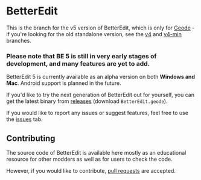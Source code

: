 # BetterEdit

This is the branch for the v5 version of BetterEdit, which is only for [Geode](https://geode-sdk.org) - if you're looking for the old standalone version, see the [v4](https://github.com/HJfod/BetterEdit/tree/v4) and [v4-min](https://github.com/HJfod/BetterEdit/tree/v4-min) branches.

### Please note that BE 5 is still in very early stages of development, and many features are yet to add.

BetterEdit 5 is currently available as an alpha version on both **Windows and Mac**. Android support is planned in the future.

If you'd like to try the next generation of BetterEdit out for yourself, you can get the latest binary from [releases](https://github.com/HJfod/BetterEdit/releases/tag/v5.0.0-alpha) (download `BetterEdit.geode`).

If you would like to report any issues or suggest features, feel free to use the [issues](https://github.com/HJfod/BetterEdit/issues) tab.

## Contributing

The source code of BetterEdit is available here mostly as an educational resource for other modders as well as for users to check the code.

However, if you would like to contribute, [pull requests](https://github.com/HJfod/BetterEdit/pulls) are accepted.
